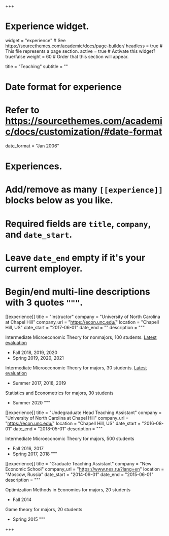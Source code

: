 +++
# Experience widget.
widget = "experience"  # See https://sourcethemes.com/academic/docs/page-builder/
headless = true  # This file represents a page section.
active = true  # Activate this widget? true/false
weight = 60  # Order that this section will appear.

title = "Teaching"
subtitle = ""

# Date format for experience
#   Refer to https://sourcethemes.com/academic/docs/customization/#date-format
date_format = "Jan 2006"

# Experiences.
#   Add/remove as many `[[experience]]` blocks below as you like.
#   Required fields are `title`, `company`, and `date_start`.
#   Leave `date_end` empty if it's your current employer.
#   Begin/end multi-line descriptions with 3 quotes `"""`.
[[experience]]
  title = "Instructor"
  company = "University of North Carolina at Chapel Hill"
  company_url = "https://econ.unc.edu/"
  location = "Chapell Hill, US"
  date_start = "2017-06-01"
  date_end = ""
  description = """

  Intermediate Microeconomic Theory for nonmajors, 100 students. [Latest evaluation](/files/Evaluations_Econ310_Spring2020.pdf)
  * Fall 2018, 2019, 2020
  * Spring 2019, 2020, 2021


  Intermediate Microeconomic Theory for majors, 30 students. [Latest evaluation](/files/Evaluations_Econ410_Summer2019.pdf)
  * Summer 2017, 2018, 2019

  Statistics and Econometrics for majors, 30 students
  * Summer 2020
  """


[[experience]]
  title = "Undegraduate Head Teaching Assistant"
  company = "University of North Carolina at Chapel Hill"
  company_url = "https://econ.unc.edu/"
  location = "Chapell Hill, US"
  date_start = "2016-08-01"
  date_end = "2018-05-01"
  description = """

  Intermediate Microeconomic Theory for majors, 500 students
  * Fall 2016, 2017
  * Spring 2017, 2018
  """

[[experience]]
  title = "Graduate Teaching Assistant"
  company = "New Economic School"
  company_url = "https://www.nes.ru/?lang=en"
  location = "Moscow, Russia"
  date_start = "2014-09-01"
  date_end = "2015-06-01"
  description = """

  Optimization Methods in Economics for majors, 20 students
  * Fall 2014

  Game theory for majors, 20 students
  * Spring 2015
  """

+++
